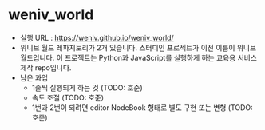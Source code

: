 # weniv_world

* 실행 URL : https://weniv.github.io/weniv_world/
* 위니브 월드 레파지토리가 2개 있습니다. 스터디인 프로젝트가 이전 이름이 위니브 월드입니다. 이 프로젝트는 Python과 JavaScript를 실행하게 하는 교육용 서비스 제작 repo입니다.
* 남은 과업
    * 1줄씩 실행되게 하는 것 (TODO: 호준)
    * 속도 조절 (TODO: 호준)
    * 1번과 2번이 되려면 editor NodeBook 형태로 별도 구현 또는 변형 (TODO: 호준)
